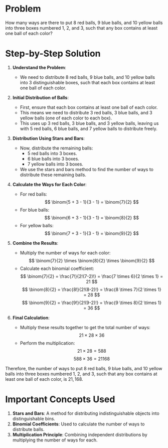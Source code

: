# Problem
How many ways are there to put 8 red balls, 9 blue balls, and 10 yellow balls into three boxes numbered 1, 2, and 3, such that any box contains at least one ball of each color?

# Step-by-Step Solution

1. **Understand the Problem**:
    - We need to distribute 8 red balls, 9 blue balls, and 10 yellow balls into 3 distinguishable boxes, such that each box contains at least one ball of each color.

2. **Initial Distribution of Balls**:
    - First, ensure that each box contains at least one ball of each color.
    - This means we need to distribute 3 red balls, 3 blue balls, and 3 yellow balls (one of each color to each box).
    - This uses up 3 red balls, 3 blue balls, and 3 yellow balls, leaving us with 5 red balls, 6 blue balls, and 7 yellow balls to distribute freely.

3. **Distribution Using Stars and Bars**:
    - Now, distribute the remaining balls:
        - 5 red balls into 3 boxes.
        - 6 blue balls into 3 boxes.
        - 7 yellow balls into 3 boxes.
    - We use the stars and bars method to find the number of ways to distribute these remaining balls.

4. **Calculate the Ways for Each Color**:
    - For red balls: 
    $$
    \binom{5 + 3 - 1}{3 - 1} = \binom{7}{2}
    $$
    - For blue balls:
    $$
    \binom{6 + 3 - 1}{3 - 1} = \binom{8}{2}
    $$
    - For yellow balls:
    $$
    \binom{7 + 3 - 1}{3 - 1} = \binom{9}{2}
    $$

5. **Combine the Results**:
    - Multiply the number of ways for each color:
    $$
    \binom{7}{2} \times \binom{8}{2} \times \binom{9}{2}
    $$
    - Calculate each binomial coefficient:
    $$
    \binom{7}{2} = \frac{7!}{2!(7-2)!} = \frac{7 \times 6}{2 \times 1} = 21
    $$
    $$
    \binom{8}{2} = \frac{8!}{2!(8-2)!} = \frac{8 \times 7}{2 \times 1} = 28
    $$
    $$
    \binom{9}{2} = \frac{9!}{2!(9-2)!} = \frac{9 \times 8}{2 \times 1} = 36
    $$

6. **Final Calculation**:
    - Multiply these results together to get the total number of ways:
    $$
    21 \times 28 \times 36
    $$
    - Perform the multiplication:
    $$
    21 \times 28 = 588
    $$
    $$
    588 \times 36 = 21168
    $$

Therefore, the number of ways to put 8 red balls, 9 blue balls, and 10 yellow balls into three boxes numbered 1, 2, and 3, such that any box contains at least one ball of each color, is $21,168$.

# Important Concepts Used
1. **Stars and Bars**: A method for distributing indistinguishable objects into distinguishable bins.
2. **Binomial Coefficients**: Used to calculate the number of ways to distribute balls.
3. **Multiplication Principle**: Combining independent distributions by multiplying the number of ways for each.
